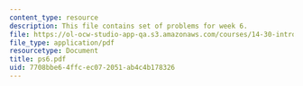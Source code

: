 ```yaml
---
content_type: resource
description: This file contains set of problems for week 6.
file: https://ol-ocw-studio-app-qa.s3.amazonaws.com/courses/14-30-introduction-to-statistical-method-in-economics-spring-2006/7708bbe64ffcec072051ab4c4b178326_ps6.pdf
file_type: application/pdf
resourcetype: Document
title: ps6.pdf
uid: 7708bbe6-4ffc-ec07-2051-ab4c4b178326
---
```

